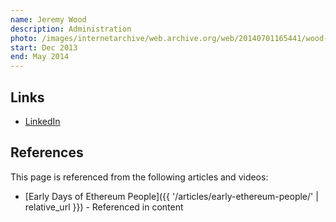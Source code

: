 ```yaml
---
name: Jeremy Wood
description: Administration
photo: /images/internetarchive/web.archive.org/web/20140701165441/wood-jeremy.jpg
start: Dec 2013
end: May 2014
---
```


## Links

- [LinkedIn](https://www.linkedin.com/in/jeremykwood/)

## References

This page is referenced from the following articles and videos:

- [Early Days of Ethereum People]({{ '/articles/early-ethereum-people/' | relative_url }}) - Referenced in content